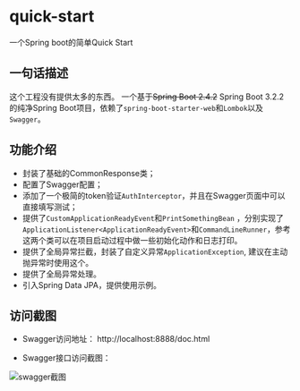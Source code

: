 # quick-start

一个Spring boot的简单Quick Start

## 一句话描述

这个工程没有提供太多的东西。
一个基于~~Spring Boot 2.4.2~~ Spring Boot 3.2.2 的纯净Spring Boot项目，依赖了`spring-boot-starter-web`和`Lombok`以及`Swagger`。

## 功能介绍

- 封装了基础的CommonResponse类；
- 配置了Swagger配置；
- 添加了一个极简的token验证`AuthInterceptor`，并且在Swagger页面中可以直接填写测试；
- 提供了`CustomApplicationReadyEvent`和`PrintSomethingBean` ，分别实现了`ApplicationListener<ApplicationReadyEvent>`和`CommandLineRunner`，参考这两个类可以在项目启动过程中做一些初始化动作和日志打印。
- 提供了全局异常拦截，封装了自定义异常`ApplicationException`, 建议在主动抛异常时使用这个。
- 提供了全局异常处理。
- 引入Spring Data JPA，提供使用示例。

## 访问截图

-  Swagger访问地址： http://localhost:8888/doc.html

- Swagger接口访问截图：

![swagger截图](./src/main/resources/img/1.png)